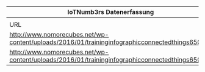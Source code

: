 |IoTNumb3rs Datenerfassung|||||||||||
| ---- | ---- | ---- | ---- | ---- | ---- | ---- | ---- | ---- | ---- | ---- |
||||||||||||
|URL|home_url|filename|device_class|device_count|market_class|market_volume|prognosis_year|publication_year|authorship_class|Dropbox folder|
|http://www.nomorecubes.net/wp-content/uploads/2016/01/traininginfographicconnectedthings650.jpg|https://www.nomorecubes.net/category/ieee/|file5_traininginfographicconnectedthings650.jpg|vehicles|250000000|||2020|2017|company|Pattoho/20181216-1809|
|http://www.nomorecubes.net/wp-content/uploads/2016/01/traininginfographicconnectedthings650.jpg|https://www.nomorecubes.net/category/ieee/|file5_traininginfographicconnectedthings650.jpg|device|50000000000|||2020|||Pattoho/20181216-1809|
